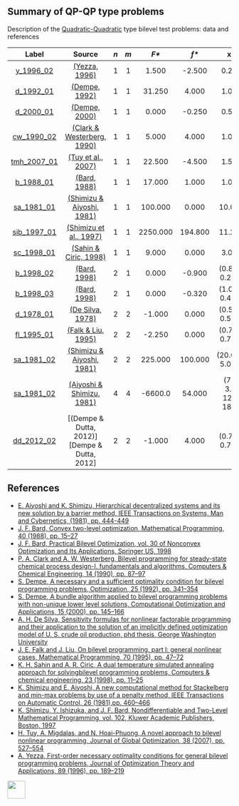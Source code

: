 ##  Summary of QP-QP type problems

Description of the [Quadratic-Quadratic](QP-QP-problems) type bilevel test problems: data and references

| Label                              | Source                                                      |  _n_  |  _m_  |   _F*_    |   _f*_  |       __x*__             |               __y*__             |
| :--------------------------------: |:-----------------------------------------------------------:|:-----:|:-----:|:---------:|:-------:|:------------------------:|:--------------------------------:|
| [y_1996_02](QP-QP/y_1996_02)       | [(Yezza, 1996)][Yezza, 1996]                                |  1    |   1   |  1.500    | -2.500  | 0.250                    | 0.000                            |
| [d_1992_01](QP-QP/d_1992_01)       | [(Dempe, 1992)][Dempe, 1992]                                |  1    |   1   |  31.250   | 4.000   | 1.000                    | 1.000                            |
| [d_2000_01](QP-QP/d_2000_01)       | [(Dempe, 2000)][Dempe, 2000]                                |  1    |   1   |  0.000    | -0.250  | 0.500                    | -0.500                           |
| [cw_1990_02](QP-QP/cw_1990_02)     | [(Clark & Westerberg, 1990)][Clark & Westerberg, 1990]      |  1    |   1   |  5.000    |  4.000  | 1.000                    | 3.000                            |
| [tmh_2007_01](QP-QP/tmh_2007_01)   | [(Tuy et al., 2007)][Tuy et al., 2007]                      |  1    |   1   |  22.500   | -4.500  | 1.500                    | 4.500                            |
| [b_1988_01](QP-QP/b_1988_01)       | [(Bard, 1988)][Bard, 1988]                                  |  1    |   1   |  17.000   |  1.000  | 1.000                    | 0.000                            |
| [sa_1981_01](QP-QP/sa_1981_01)     | [(Shimizu & Aiyoshi, 1981)][Shimizu & Aiyoshi, 1981]        |  1    |   1   |  100.000  |  0.000  | 10.000                   | 10.000                           |
| [sib_1997_01](QP-QP/sib_1997_01)   | [(Shimizu et al., 1997)][Shimizu et al., 1997]              |  1    |   1   |  2250.000 | 194.800 | 11.250                   | 5.000                            |
| [sc_1998_01](QP-QP/sc_1998_01)     | [(Sahin & Ciric, 1998)][Sahin & Ciric, 1998]                |  1    |   1   |  9.000    |  0.000  | 3.000                    | 5.000                            |
| [b_1998_02](QP-QP/b_1998_02)       | [(Bard, 1998)][Bard, 1998]                                  |  2    |   1   |  0.000    | -0.900  | (0.800, 0.200)           | 1.000                            |
| [b_1998_03](QP-QP/b_1998_03)       | [(Bard, 1998)][Bard, 1998]                                  |  2    |   1   |  0.000    | -0.320  | (1.000, 0.400)           | 0.800                            |
| [d_1978_01](QP-QP/d_1978_01)       | [(De Silva, 1978)][De Silva, 1978]                          |  2    |   2   | -1.000    |  0.000  | (0.500, 0.500)           | (0.500, 0.500)                   |
| [fl_1995_01](QP-QP/fl_1995_01)     | [(Falk & Liu, 1995)][Falk & Liu, 1995]                      |  2    |   2   | -2.250    |  0.000  | (0.750, 0.750)           | (0.750, 0.750)                   |
| [sa_1981_02](QP-QP/sa_1981_02)     | [(Shimizu & Aiyoshi, 1981)][Shimizu & Aiyoshi, 1981]        |  2    |   2   |  225.000  | 100.000 | (20.000, 5.000)          | (10.000, 5.000)                  |
| [sa_1981_02](QP-QP/as_1981_01)     | [(Aiyoshi & Shimizu, 1981)][Aiyoshi & Shimizu, 1981]        |  4    |   4   |  -6600.0  | 54.000  | (7.0, 3.0, 12.0, 18.0)   | (0.0, 10.0, 30.0, 0.0)           |
| [dd_2012_02](QP-QP/dd_2012_02)     | [(Dempe & Dutta, 2012)][Dempe & Dutta, 2012]                |  2    |   2   |  -1.000   | 4.000   | (0.707, 0.707)    | (0.000, 1.000)                   |


##  References

 - [E. Aiyoshi and K. Shimizu, Hierarchical decentralized systems and its new solution by a barrier method, IEEE Transactions on Systems, Man and Cybernetics, (1981), pp. 444-449](https://doi.org/10.1109/TSMC.1981.4308712)
 - [J. F. Bard, Convex two-level optimization, Mathematical Programming, 40 (1988), pp. 15–27](https://doi.org/10.1007/BF01580720)
 - [J. F. Bard, Practical Bilevel Optimization, vol. 30 of Nonconvex Optimization and Its Applications, Springer US, 1998](https://doi.org/10.1007/978-1-4757-2836-1)
 - [P. A. Clark and A. W. Westerberg, Bilevel programming for steady-state chemical process design-I. fundamentals and algorithms, Computers & Chemical Engineering, 14 (1990), pp. 87–97](https://doi.org/10.1016/0098-1354(90)87007-C)
 - [S. Dempe, A necessary and a sufficient optimality condition for bilevel programming problems, Optimization, 25 (1992), pp. 341–354](https://doi.org/10.1080/02331939208843831)
 - [S. Dempe, A bundle algorithm applied to bilevel programming problems with non-unique lower level solutions, Computational Optimization and Applications, 15 (2000), pp. 145–166](https://doi.org/10.1023/A:1008735010803)
 - [A. H. De Silva, Sensitivity formulas for nonlinear factorable programming and their application to the solution of an implicitly defined optimization model of U. S. crude oil production, phd thesis, George Washington University](http://elibrary.ru/item.asp?id=7234908)
 - [J. E. Falk and J. Liu, On bilevel programming, part I: general nonlinear cases, Mathematical Programming, 70 (1995), pp. 47–72](https://doi.org/10.1007/BF01585928)
 - [K. H. Sahin and A. R. Ciric, A dual temperature simulated annealing approach for solvingbilevel programming problems, Computers & chemical engineering, 23 (1998), pp. 11–25](https://doi.org/10.1016/S0098-1354(98)00267-1)
 - [K. Shimizu and E. Aiyoshi, A new computational method for Stackelberg and min-max problems by use of a penalty method, IEEE Transactions on Automatic Control, 26 (1981),pp. 460–466](https://doi.org/10.1109/TAC.1981.1102607)
 - [K. Shimizu, Y. Ishizuka, and J. F. Bard, Nondifferentiable and Two-Level Mathematical Programming, vol. 102, Kluwer Academic Publishers, Boston, 1997](https://doi.org/10.1016/S0377-2217(97)00228-2)
 - [H. Tuy, A. Migdalas, and N. Hoai-Phuong, A novel approach to bilevel nonlinear programming, Journal of Global Optimization, 38 (2007), pp. 527–554](https://doi.org/10.1007/s10898-006-9093-1)
 - [A. Yezza, First-order necessary optimality conditions for general bilevel programming problems, Journal of Optimization Theory and Applications, 89 (1996), pp. 189–219](https://doi.org/10.1007/BF02192648)

[<img src="https://cdn1.iconfinder.com/data/icons/MetroStation-PNG/128/MB__home.png" width="40" height="40">](index "Back to homepage")

[Aiyoshi & Shimizu, 1981]: https://doi.org/10.1109/TSMC.1981.4308712
[Bard, 1988]: https://doi.org/10.1007/BF01580720
[Bard, 1998]: https://doi.org/10.1007/978-1-4757-2836-1
[Clark & Westerberg, 1990]: https://doi.org/10.1016/0098-1354(90)87007-C
[Dempe, 1992]: https://doi.org/10.1080/02331939208843831
[Dempe, 2000]: https://doi.org/10.1023/A:1008735010803
[De Silva, 1978]: http://elibrary.ru/item.asp?id=7234908
[Falk & Liu, 1995]: https://doi.org/10.1007/BF01585928
[Sahin & Ciric, 1998]: https://doi.org/10.1016/S0098-1354(98)00267-1
[Shimizu & Aiyoshi, 1981]: https://doi.org/10.1109/TAC.1981.1102607
[Shimizu et al., 1997]: https://doi.org/10.1016/S0377-2217(97)00228-2
[Tuy et al., 2007]: https://doi.org/10.1007/s10898-006-9093-1
[Yezza, 1996]: https://doi.org/10.1007/BF02192648
